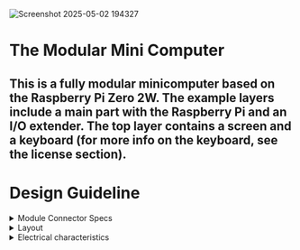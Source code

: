 ![Screenshot 2025-05-02 194327](https://github.com/user-attachments/assets/88ce0c0c-4a21-4b0f-ae87-dd90801dfca3)

# The Modular Mini Computer

This is a fully modular minicomputer based on the Raspberry Pi Zero 2W.
The example layers include a main part with the Raspberry Pi and an I/O extender.
The top layer contains a screen and a keyboard (for more info on the keyboard, see the license section).
--------------------------------------------------------------------------------------------------------

# Design Guideline

<details>
<summary>Module Connector Specs</summary>

The connector between modules is made of 4 parts (2× male / 2× female)

| Part                  | Description      | LCSC-Part-Nr |
| --------------------- | ---------------- | ------------ |
| 2×2 Connector male    | USB data/power   | C3294460     |
| 2×2 Connector female  | USB data/power   | C27983455    |
| 2×20 Connector male   | Raspberry Pi I/O | C3294478     |
| 2×20 Connector female | Raspberry Pi I/O | C3975165     |

The power is preferably transferred over the USB header and **not** over the Raspberry Pi pins directly.
If possible, use a GND and VCC layer.

</details>

<details>
<summary>Layout</summary>

The PCB should always be compliant with:
**ISO/IEC 7810 ID-1**
Size: 85.60 by 53.98 millimeters with rounded corners (radius: 2.88 mm).
The mounting holes are 2.2 mm in diameter and spaced 3 mm away from the outline.

![image](https://github.com/user-attachments/assets/9bb3eb75-5a81-4099-8094-cd261f3125ad)

**The module connectors should be placed at the following positions:**

| Part                  | X     | Y    |
| --------------------- | ----- | ---- |
| 2×2 Connector male    | 0     | 17.9 |
| 2×2 Connector female  | -29.2 | 17.9 |
| 2×20 Connector male   | 0     | 17.9 |
| 2×20 Connector female | -29.2 | 17.9 |

To connect top and bottom layers, it is best to use **vias**:

![image](https://github.com/user-attachments/assets/1473cc21-39cc-4576-abc3-eed4ca84936b)

</details>

<details>

<summary>Electrical characteristics</summary> The bord is equipped with a 5.0V supply over the USB connector. This power supply is directly dependent on the used USB power supply and the Additional bords should use ths lane due to more isolated and bigger pcb track's.

The raspberry pi is providing a 3.3V lane. The max current, while not being specified in the official documentation, is very limited. In case your need 3.3V please consider using a voltage regulator connected to the 5V lane.

<details>
<summary></summary>
</details>
